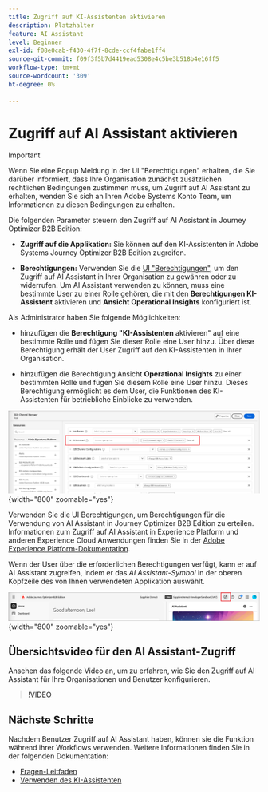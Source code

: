 ```yaml
---
title: Zugriff auf KI-Assistenten aktivieren
description: Platzhalter
feature: AI Assistant
level: Beginner
exl-id: f08e0cab-f430-4f7f-8cde-ccf4fabe1ff4
source-git-commit: f09f3f5b7d4419ead5308e4c5be3b518b4e16ff5
workflow-type: tm+mt
source-wordcount: '309'
ht-degree: 0%

---
```


# Zugriff auf AI Assistant aktivieren

>[!IMPORTANT]
>
>Wenn Sie eine Popup Meldung in der UI &quot;Berechtigungen&quot; erhalten, die Sie darüber informiert, dass Ihre Organisation zunächst zusätzlichen rechtlichen Bedingungen zustimmen muss, um Zugriff auf AI Assistant zu erhalten, wenden Sie sich an Ihren Adobe Systems Konto Team, um Informationen zu diesen Bedingungen zu erhalten.

Die folgenden Parameter steuern den Zugriff auf AI Assistant in Journey Optimizer B2B Edition:

* **Zugriff auf die Applikation:** Sie können auf den KI-Assistenten in Adobe Systems Journey Optimizer B2B Edition zugreifen.

* **Berechtigungen:** Verwenden Sie die [UI &quot;Berechtigungen&quot;,](https://experienceleague.adobe.com/de/docs/experience-platform/access-control/abac/permissions-ui/permissions) um den Zugriff auf AI Assistant in Ihrer Organisation zu gewähren oder zu widerrufen. Um AI Assistant verwenden zu können, muss eine bestimmte User zu einer Rolle gehören, die mit den **Berechtigungen KI-Assistent** aktivieren und **Ansicht Operational Insights** konfiguriert ist.

Als Administrator haben Sie folgende Möglichkeiten:

* hinzufügen die **Berechtigung &quot;KI-Assistenten** aktivieren&quot; auf eine bestimmte Rolle und fügen Sie dieser Rolle eine User hinzu. Über diese Berechtigung erhält der User Zugriff auf den KI-Assistenten in Ihrer Organisation.

* hinzufügen die Berechtigung Ansicht **Operational Insights** zu einer bestimmten Rolle und fügen Sie diesem Rolle eine User hinzu. Dieses Berechtigung ermöglicht es dem User, die Funktionen des KI-Assistenten für betriebliche Einblicke zu verwenden.

![Zuweisen von AI Assistant-Berechtigungen](./assets/ai-assistant-permissions.png){width="800" zoomable="yes"}

Verwenden Sie die UI Berechtigungen, um Berechtigungen für die Verwendung von AI Assistant in Journey Optimizer B2B Edition zu erteilen. Informationen zum Zugriff auf AI Assistant in Experience Platform und anderen Experience Cloud Anwendungen finden Sie in der [Adobe Experience Platform-Dokumentation](https://experienceleague.adobe.com/de/docs/experience-platform/ai-assistant/access).

Wenn der User über die erforderlichen Berechtigungen verfügt, kann er auf AI Assistant zugreifen, indem er das _AI Assistant-Symbol_ in der oberen Kopfzeile des von Ihnen verwendeten Applikation auswählt.

![KI-Assistenten-Symbol in der Kopfzeile des Applikation](./assets/ai-assistant-icon-header.png){width="800" zoomable="yes"}

## Übersichtsvideo für den AI Assistant-Zugriff

Ansehen das folgende Video an, um zu erfahren, wie Sie den Zugriff auf AI Assistant für Ihre Organisationen und Benutzer konfigurieren.

>[!VIDEO](https://video.tv.adobe.com/v/3436470/?learn=on)

## Nächste Schritte

Nachdem Benutzer Zugriff auf AI Assistant haben, können sie die Funktion während ihrer Workflows verwenden. Weitere Informationen finden Sie in der folgenden Dokumentation:

* [Fragen-Leitfaden](./question-guidance.md)
* [Verwenden des KI-Assistenten](./use-ai-assistant.md)
